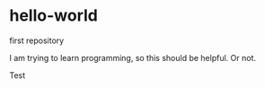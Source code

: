 # hello-world
first repository

I am trying to learn programming, so this should be helpful.
Or not.

Test
